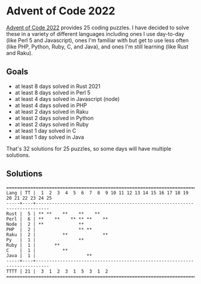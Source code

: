 # Advent of Code 2022

[Advent of Code 2022](https://adventofcode.com/2022/) provides 25 coding
puzzles. I have decided to solve these in a variety of different languages
including ones I use day-to-day (like Perl 5 and Javascript), ones I'm
familiar with but get to use less often (like PHP, Python, Ruby, C, and Java),
and ones I'm still learning (like Rust and Raku).

## Goals

- at least 8 days solved in Rust 2021
- at least 8 days solved in Perl 5
- at least 4 days solved in Javascript (node)
- at least 4 days solved in PHP
- at least 2 days solved in Raku
- at least 2 days solved in Python
- at least 2 days solved in Ruby
- at least 1 day solved in C
- at least 1 day solved in Java

That's 32 solutions for 25 puzzles, so some days will have multiple solutions.

## Solutions

```text
======================================================================================
Lang | TT |  1  2  3  4  5  6  7  8  9 10 11 12 13 14 15 16 17 18 19 20 21 22 23 24 25
-----+----+---------------------------------------------------------------------------
Rust |  5 | ** **    **    **    **
Perl |  6 | **    **    ** ** **    **
Node |  2 | **             **
PHP  |  2 |                ** **
Raku |  2 |          **             **
Py   |  1 |                **
Ruby |  1 |       **
C    |  1 |          **
Java |  1 |                   **
-----+----+---------------------------------------------------------------------------
TTTT | 21 |  3  1  2  3  1  5  3  1  2
======================================================================================
```
